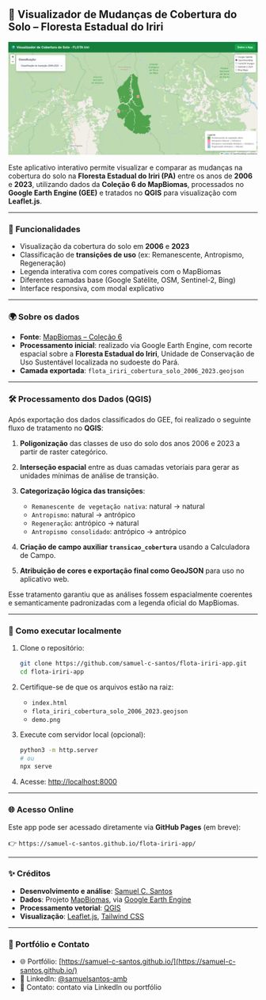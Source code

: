 ## 🌱 Visualizador de Mudanças de Cobertura do Solo – Floresta Estadual do Iriri

![Demonstração](demo.png)

Este aplicativo interativo permite visualizar e comparar as mudanças na cobertura do solo na **Floresta Estadual do Iriri (PA)** entre os anos de **2006** e **2023**, utilizando dados da **Coleção 6 do MapBiomas**, processados no **Google Earth Engine (GEE)** e tratados no **QGIS** para visualização com **Leaflet.js**.

---

### 📌 Funcionalidades

* Visualização da cobertura do solo em **2006** e **2023**
* Classificação de **transições de uso** (ex: Remanescente, Antropismo, Regeneração)
* Legenda interativa com cores compatíveis com o MapBiomas
* Diferentes camadas base (Google Satélite, OSM, Sentinel-2, Bing)
* Interface responsiva, com modal explicativo

---

### 🌍 Sobre os dados

* **Fonte**: [MapBiomas – Coleção 6](https://brasil.mapbiomas.org/colecoes-mapbiomas)
* **Processamento inicial**: realizado via Google Earth Engine, com recorte espacial sobre a **Floresta Estadual do Iriri**, Unidade de Conservação de Uso Sustentável localizada no sudoeste do Pará.
* **Camada exportada**: `flota_iriri_cobertura_solo_2006_2023.geojson`

---

### 🛠️ Processamento dos Dados (QGIS)

Após exportação dos dados classificados do GEE, foi realizado o seguinte fluxo de tratamento no **QGIS**:

1. **Poligonização** das classes de uso do solo dos anos 2006 e 2023 a partir de raster categórico.
2. **Interseção espacial** entre as duas camadas vetoriais para gerar as unidades mínimas de análise de transição.
3. **Categorização lógica das transições**:

   * `Remanescente de vegetação nativa`: natural → natural
   * `Antropismo`: natural → antrópico
   * `Regeneração`: antrópico → natural
   * `Antropismo consolidado`: antrópico → antrópico
4. **Criação de campo auxiliar `transicao_cobertura`** usando a Calculadora de Campo.
5. **Atribuição de cores e exportação final como GeoJSON** para uso no aplicativo web.

Esse tratamento garantiu que as análises fossem espacialmente coerentes e semanticamente padronizadas com a legenda oficial do MapBiomas.

---

### 🚀 Como executar localmente

1. Clone o repositório:

   ```bash
   git clone https://github.com/samuel-c-santos/flota-iriri-app.git
   cd flota-iriri-app
   ```

2. Certifique-se de que os arquivos estão na raiz:

   * `index.html`
   * `flota_iriri_cobertura_solo_2006_2023.geojson`
   * `demo.png`

3. Execute com servidor local (opcional):

   ```bash
   python3 -m http.server
   # ou
   npx serve
   ```

4. Acesse: [http://localhost:8000](http://localhost:8000)

---

### 🌐 Acesso Online

Este app pode ser acessado diretamente via **GitHub Pages** (em breve):

👉 `https://samuel-c-santos.github.io/flota-iriri-app/`

---

### ✨ Créditos

* **Desenvolvimento e análise**: [Samuel C. Santos](https://www.linkedin.com/in/samuelsantos-amb/)
* **Dados**: Projeto [MapBiomas](https://mapbiomas.org/), via [Google Earth Engine](https://code.earthengine.google.com/)
* **Processamento vetorial**: [QGIS](https://qgis.org/)
* **Visualização**: [Leaflet.js](https://leafletjs.com/), [Tailwind CSS](https://tailwindcss.com/)

---

### 📁 Portfólio e Contato

* 🌐 Portfólio: [https://samuel-c-santos.github.io/](https://samuel-c-santos.github.io/)
* 💼 LinkedIn: [@samuelsantos-amb](https://www.linkedin.com/in/samuelsantos-amb/)
* 📧 Contato: contato via LinkedIn ou portfólio